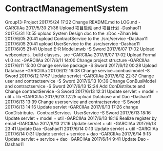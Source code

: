 ﻿# ContractManagementSystem
Group13-Project
2017/5/24 17:22 Change README.md to LOG.md -GARCIIAa
2017/5/30 21:36 Upload 项目启动 and 项目计划 -Dashao11
2017/5/31 10:55 upload System Design doc to the ./Doc -Zihan Mu
2017/6/05 20:41 upload ContractService to the ./src/service -Dashao11
2017/6/05 20:41 upload UserService to the ./src/service -Dashao11
2017/6/05 21:41 Upload E-R Model.mwb -S Sword
2017/6/07 17:02 Upload webcontent、build classes、src -GARCIIAa
2017/6/07 17:02 Upload Formal v1.0 src -GARCIIAa
2017/6/11 14:00 Change project structure -GARCIIAa
2017/6/11 15:00 Change service package -S Sword
2017/6/12 00:28 Upload Database -GARCIIAa
2017/6/12 16:08 Change service+conbusimodel -S Sword
2017/6/12 17:57 Update servlet -GARCIIAa
2017/6/12 22:37 Change user and contractservice -S Sword
2017/6/13 10:36 Change ConBusiModel and contractservice -S Sword
2017/6/13 12:24 Add ConDistribute and Change contractService -S Sword
2017/6/13 12:31 Update servlet + model + util + lib -GARCIIAa
2017/6/13 12:25 upload Database and Dao -Dashao11
2017/6/13 13:39 Change userservice and contractservice -S Sword
2017/6/13 14:16 Update servlet -GARCIIAa
2017/6/13 17:26 change ConDistribute、ContractService、UserService -S Sword
2017/6/13 18:16 Update servlet + model + util -GARCIIAa
2017/6/13 18:16 Realize register by email -GARCIIAa
2017/6/13 21:16 Update servlet + util -GARCIIAa
2017/6/13 23:41 Update Dao -Dashao11
2017/6/14 0:13 Update servlet + util -GARCIIAa
2017/6/14 0:31 Update servlet + service + dao -GARCIIAa
2017/6/14 9:13 Update servlet + service + dao -GARCIIAa
2017/6/14 9:41 Update Dao -Dashao11
